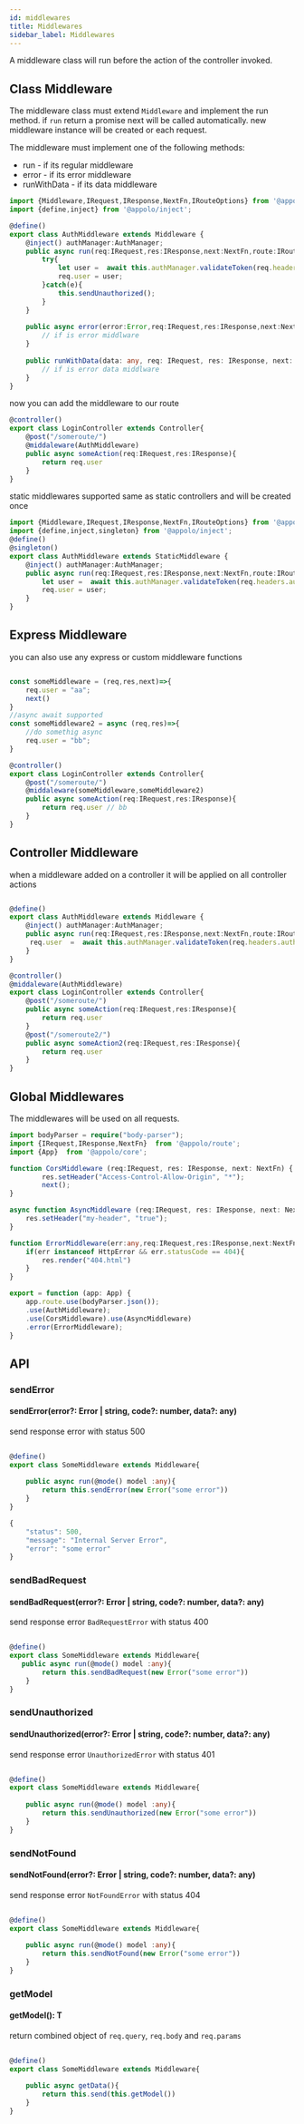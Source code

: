 ```yaml
---
id: middlewares
title: Middlewares
sidebar_label: Middlewares
---
```


A middleware class will run before the action of the controller invoked.

## Class Middleware
The middleware class must extend `Middleware` and implement the run method.
if `run` return a promise next will be called automatically.
new middleware instance will be created or each request.

The middleware must implement one of the following methods:
- run - if its regular middleware
- error - if its error middleware
- runWithData - if its data middleware

```typescript
import {Middleware,IRequest,IResponse,NextFn,IRouteOptions} from '@appolo/route';
import {define,inject} from '@appolo/inject';

@define()
export class AuthMiddleware extends Middleware {
    @inject() authManager:AuthManager;
    public async run(req:IRequest,res:IResponse,next:NextFn,route:IRouteOptions){
        try{
            let user =  await this.authManager.validateToken(req.headers.authorization)
            req.user = user;
        }catch(e){
            this.sendUnauthorized();
        }
    }
    
    public async error(error:Error,req:IRequest,res:IResponse,next:NextFn,route:IRouteOptions){
        // if is error middlware
    }
    
    public runWithData(data: any, req: IRequest, res: IResponse, next: NextFn, route: IRouteOptions): void {
        // if is error data middlware
    }
}
```

now you can add the middleware to our route
```typescript
@controller()
export class LoginController extends Controller{
    @post("/someroute/")
    @middaleware(AuthMiddleware)
    public async someAction(req:IRequest,res:IResponse){
        return req.user
    }
}
```

static middlewares supported same as static controllers and will be created once
```typescript
import {Middleware,IRequest,IResponse,NextFn,IRouteOptions} from '@appolo/route';
import {define,inject,singleton} from '@appolo/inject';
@define()
@singleton()
export class AuthMiddleware extends StaticMiddleware {
    @inject() authManager:AuthManager;
    public async run(req:IRequest,res:IResponse,next:NextFn,route:IRouteOptions){
        let user =  await this.authManager.validateToken(req.headers.authorization)
        req.user = user;
    }
}
```
## Express Middleware
you can also use any express or custom middleware functions
```typescript

const someMiddleware = (req,res,next)=>{
    req.user = "aa";
    next()
}
//async await supported
const someMiddleware2 = async (req,res)=>{
    //do somethig async
    req.user = "bb";
}

@controller()
export class LoginController extends Controller{
    @post("/someroute/")
    @middaleware(someMiddleware,someMiddleware2)
    public async someAction(req:IRequest,res:IResponse){
        return req.user // bb
    }
}
```


## Controller Middleware
when a middleware added on a controller it will be applied on all controller actions

```typescript

@define()
export class AuthMiddleware extends Middleware {
    @inject() authManager:AuthManager;
    public async run(req:IRequest,res:IResponse,next:NextFn,route:IRouteOptions){
     req.user  =  await this.authManager.validateToken(req.headers.authorization)
    }
}

@controller()
@middaleware(AuthMiddleware)
export class LoginController extends Controller{
    @post("/someroute/")
    public async someAction(req:IRequest,res:IResponse){
        return req.user 
    }
    @post("/someroute2/")
    public async someAction2(req:IRequest,res:IResponse){
        return req.user 
    }
}
```

## Global Middlewares
The middlewares will be used on all requests.
```typescript title="config/middlewares/all.ts"
import bodyParser = require("body-parser");
import {IRequest,IResponse,NextFn}  from '@appolo/route';
import {App}  from '@appolo/core';

function CorsMiddleware (req:IRequest, res: IResponse, next: NextFn) {
        res.setHeader("Access-Control-Allow-Origin", "*");
        next();
}

async function AsyncMiddleware (req:IRequest, res: IResponse, next: NextFn) {
    res.setHeader("my-header", "true");
}

function ErrorMiddleware(err:any,req:IRequest,res:IResponse,next:NextFn){
    if(err instanceof HttpError && err.statusCode == 404){
        res.render("404.html")
    }
}

export = function (app: App) {
    app.route.use(bodyParser.json());
    .use(AuthMiddleware);
    .use(CorsMiddleware).use(AsyncMiddleware)
    .error(ErrorMiddleware);
}
```

## API

### sendError
#### sendError(error?: Error | string, code?: number, data?: any)
send response error with status  500
 ```typescript
  
 @define()
 export class SomeMiddleware extends Middleware{
    
     public async run(@mode() model :any){
         return this.sendError(new Error("some error"))
     }
 }
 ```

 ```typescript title="error format"
 {
     "status": 500,
     "message": "Internal Server Error",
     "error": "some error"
 }
 ```

### sendBadRequest
#### sendBadRequest(error?: Error | string, code?: number, data?: any)
send response error `BadRequestError` with status  400
 ```typescript
  
 @define()
 export class SomeMiddleware extends Middleware{
    public async run(@mode() model :any){
         return this.sendBadRequest(new Error("some error"))
     }
 }
 ```

### sendUnauthorized
#### sendUnauthorized(error?: Error | string, code?: number, data?: any)
send response error `UnauthorizedError` with status  401
 ```typescript
  
 @define()
 export class SomeMiddleware extends Middleware{
    
     public async run(@mode() model :any){
         return this.sendUnauthorized(new Error("some error"))
     }
 }
 ```

### sendNotFound
#### sendNotFound(error?: Error | string, code?: number, data?: any)
send response error `NotFoundError` with status  404
 ```typescript
  
 @define()
 export class SomeMiddleware extends Middleware{
    
     public async run(@mode() model :any){
         return this.sendNotFound(new Error("some error"))
     }
 }
 ```

### getModel
#### getModel(): T
return combined object of `req.query`, `req.body` and `req.params`
 ```typescript
  
 @define()
 export class SomeMiddleware extends Middleware{
    
     public async getData(){
         return this.send(this.getModel())
     }
 }
 ```
